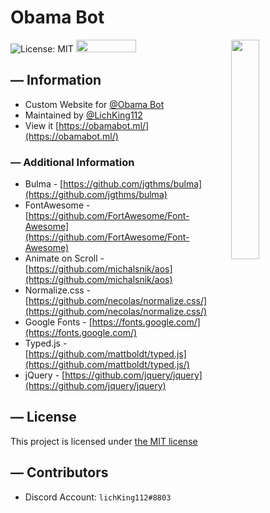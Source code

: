 # Obama Bot

<img align="right" src="https://cdn.discordapp.com/avatars/444463875908304901/85bd372928d86d65e41571cbb885956a.png?size=256" width=30%>

![License: MIT](https://img.shields.io/badge/License-MIT-yellow.svg)
<img src="https://bulma.io/images/made-with-bulma.png" width=96 height=20>

## — Information

* Custom Website for [@Obama Bot](https://discordbotlist.com/bots/obama)
* Maintained by [@LichKing112](https://github.com/LichKing112)
* View it [https://obamabot.ml/](https://obamabot.ml/)

### — Additional Information

* Bulma - [https://github.com/jgthms/bulma](https://github.com/jgthms/bulma)
* FontAwesome - [https://github.com/FortAwesome/Font-Awesome](https://github.com/FortAwesome/Font-Awesome)
* Animate on Scroll - [https://github.com/michalsnik/aos](https://github.com/michalsnik/aos)
* Normalize.css - [https://github.com/necolas/normalize.css/](https://github.com/necolas/normalize.css/)
* Google Fonts - [https://fonts.google.com/](https://fonts.google.com/)
* Typed.js - [https://github.com/mattboldt/typed.js](https://github.com/mattboldt/typed.js/)
* jQuery - [https://github.com/jquery/jquery](https://github.com/jquery/jquery)


## — License

This project is licensed under [the MIT license](https://github.com/FutureDeveloperZ/ObamaBot-Website/blob/master/LICENSE)

## — Contributors

* Discord Account: `lichKing112#8803`
